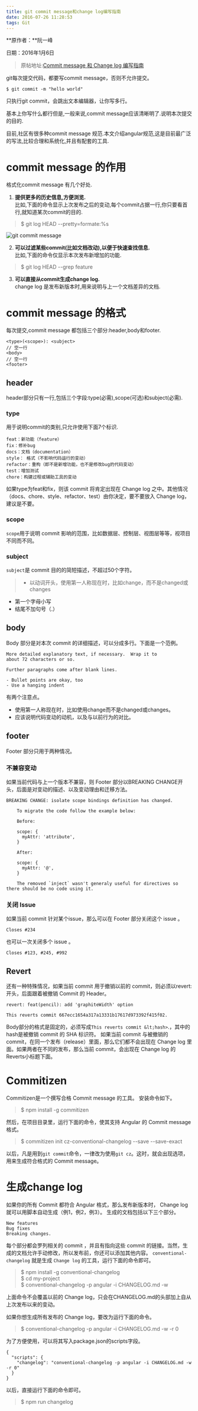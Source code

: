 ```yaml
---
title: git commit message和change log编写指南
date: 2016-07-26 11:28:53
tags: Git
---
```

**原作者：**阮一峰

日期：2016年1月6日

>  原帖地址:[Commit message 和 Change log 编写指南](http://www.ruanyifeng.com/blog/2016/01/commit_message_change_log.html)

git每次提交代码，都要写commit message，否则不允许提交。
```
$ git commit -m "hello world"
```
只执行git commit，会跳出文本编辑器，让你写多行。

基本上你写什么都行但是,一般来说,commit message应该清晰明了.说明本次提交的目的.

目前,社区有很多种commit message 规范.本文介绍angular规范,这是目前最广泛的写法,比较合理和系统化,并且有配套的工具.

<!-- more -->

# commit message 的作用
格式化commit message 有几个好处.

1. **提供更多的历史信息,方便浏览.**<br>
比如,下面的命令显示上次发布之后的变动,每个commit占据一行,你只要看首行,就知道某次commit的目的.
> $ git log <last tag> HEAD --pretty=formate:%s

![git commit message]( https://ohuxfnzjy.qnssl.com/image/hexo/2016/07/26/bg2016010604.png)

2. **可以过滤某些commit(比如文档改动),以便于快速查找信息.**<br>
比如,下面的命令仅显示本次发布新增加的功能.
> $ git log <last release> HEAD --grep feature

3. **可以直接从commit生成change log.**<br>
change log 是发布新版本时,用来说明与上一个文档差异的文档.

# commit message 的格式
每次提交,commit message 都包括三个部分:header,body和footer.
```
<type>(<scope>): <subject>
// 空一行
<body>
// 空一行
<footer>
```
## header
header部分只有一行,包括三个字段:type(必需),scope(可选)和subject(必需).
### type
用于说明commit的类别,只允许使用下面7个标识.
```
feat：新功能（feature）
fix：修补bug
docs：文档（documentation）
style： 格式（不影响代码运行的变动）
refactor：重构（即不是新增功能，也不是修改bug的代码变动）
test：增加测试
chore：构建过程或辅助工具的变动
```
如果type为feat和fix，则该 commit 将肯定出现在 Change log 之中。其他情况（docs、chore、style、refactor、test）由你决定，要不要放入 Change log，建议是不要。
### scope
`scope`用于说明 commit 影响的范围，比如数据层、控制层、视图层等等，视项目不同而不同。
### subject
`subject`是 commit 目的的简短描述，不超过50个字符。

> * 以动词开头，使用第一人称现在时，比如change，而不是changed或changes
* 第一个字母小写
* 结尾不加句号（.）

## body
Body 部分是对本次 commit 的详细描述，可以分成多行。下面是一个范例。
```
More detailed explanatory text, if necessary.  Wrap it to
about 72 characters or so.

Further paragraphs come after blank lines.

- Bullet points are okay, too
- Use a hanging indent
```
有两个注意点。
* 使用第一人称现在时，比如使用change而不是changed或changes。
* 应该说明代码变动的动机，以及与以前行为的对比。

## footer
Footer 部分只用于两种情况。
### 不兼容变动
如果当前代码与上一个版本不兼容，则 Footer 部分以BREAKING CHANGE开头，后面是对变动的描述、以及变动理由和迁移方法。
```
BREAKING CHANGE: isolate scope bindings definition has changed.

    To migrate the code follow the example below:

    Before:

    scope: {
      myAttr: 'attribute',
    }

    After:

    scope: {
      myAttr: '@',
    }

    The removed `inject` wasn't generaly useful for directives so there should be no code using it.
```
### 关闭 Issue
如果当前 commit 针对某个issue，那么可以在 Footer 部分关闭这个 issue 。
```
Closes #234
```
也可以一次关闭多个 issue 。
```
Closes #123, #245, #992
```
## Revert
还有一种特殊情况，如果当前 commit 用于撤销以前的 commit，则必须以revert:开头，后面跟着被撤销 Commit 的 Header。
```
revert: feat(pencil): add 'graphiteWidth' option

This reverts commit 667ecc1654a317a13331b17617d973392f415f02.
```
Body部分的格式是固定的，必须写成`This reverts commit &lt;hash>`.，其中的hash是被撤销 commit 的 SHA 标识符。
如果当前 commit 与被撤销的 commit，在同一个发布（release）里面，那么它们都不会出现在 Change log 里面。如果两者在不同的发布，那么当前 commit，会出现在 Change log 的Reverts小标题下面。
# Commitizen
Commitizen是一个撰写合格 Commit message 的工具。
安装命令如下。
> $ npm install -g commitizen

然后，在项目目录里，运行下面的命令，使其支持 Angular 的 Commit message 格式。
> $ commitizen init cz-conventional-changelog --save --save-exact

以后，凡是用到`git commit`命令，一律改为使用`git cz`。这时，就会出现选项，用来生成符合格式的 Commit message。
# 生成change log
如果你的所有 Commit 都符合 Angular 格式，那么发布新版本时， Change log 就可以用脚本自动生成（例1，例2，例3）。
生成的文档包括以下三个部分。
```
New features
Bug fixes
Breaking changes.
```
每个部分都会罗列相关的 commit ，并且有指向这些 commit 的链接。当然，生成的文档允许手动修改，所以发布前，你还可以添加其他内容。
`conventional-changelog` 就是生成 `Change log` 的工具，运行下面的命令即可。

> $ npm install -g conventional-changelog<br>
$ cd my-project<br>
$ conventional-changelog -p angular -i CHANGELOG.md -w

上面命令不会覆盖以前的 Change log，只会在CHANGELOG.md的头部加上自从上次发布以来的变动。

如果你想生成所有发布的 Change log，要改为运行下面的命令。

> $ conventional-changelog -p angular -i CHANGELOG.md -w -r 0

为了方便使用，可以将其写入package.json的scripts字段。
```
{
  "scripts": {
    "changelog": "conventional-changelog -p angular -i CHANGELOG.md -w -r 0"
  }
}
```
以后，直接运行下面的命令即可。

> $ npm run changelog
